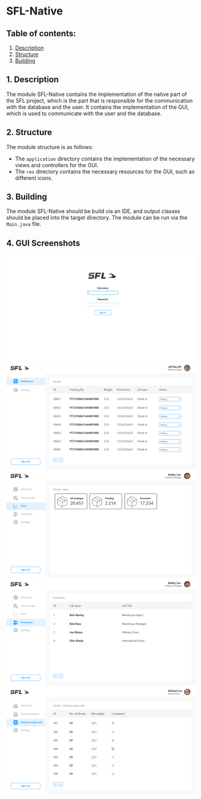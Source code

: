 # SFL-Native

## Table of contents:
1. [Description](#1-description)
2. [Structure](#2-structure)
3. [Building](#3-building)


## 1. Description

The module SFL-Native contains the implementation of the native part of 
the SFL project, which is the part that is responsible for the communication with 
the database and the user. It contains the implementation of 
the GUI, which is used to communicate with the user and the database.

## 2. Structure

The module structure is as follows:
- The `application` directory contains the implementation of the 
  necessary views and controllers for the GUI.
- The `res` directory contains the necessary resources for the GUI, such as
  different icons.

## 3. Building

The module SFL-Native should be build via an IDE, and output classes
should be placed into the target directory. The module can be run via
the `Main.java` file.

## 4. GUI Screenshots
![Screenshot1](src/native/src/res/Screenshot1.png)
![Screenshot2](src/native/src/res/Screenshot2.png)
![Screenshot3](src/native/src/res/Screenshot3.png)
![Screenshot4](src/native/src/res/Screenshot4.png)
![Screenshot5](src/native/src/res/Screenshot5.png)


